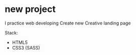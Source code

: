 # new project

I practice web developing
Create new Creative landing page

Stack:
* HTML5
* CSS3 (SASS)